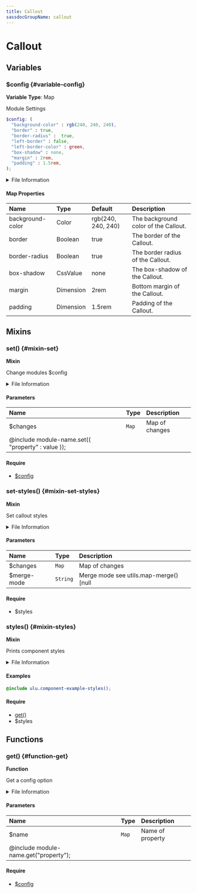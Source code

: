 ```yaml
---
title: Callout
sassdocGroupName: callout
---
```



# Callout

<div class="type-large">



</div>



## Variables




<div class="sassdoc-item-header">

###  $config {#variable-config}

  <div class="sassdoc-item-header__labels">
    <span class="tag tag--primary"><strong>Variable</strong></span> <span class="tag"><strong>Type</strong>: Map</span>
  </div>

</div>

  

Module Settings
    
    

``` scss
$config: (
  "background-color" : rgb(240, 240, 240),
  "border" : true,
  "border-radius" :  true,
  "left-border" : false,
  "left-border-color" : green,
  "box-shadow" : none,
  "margin" : 2rem,
  "padding" : 1.5rem,
);
```
  


<details>
  <summary>File Information</summary>
  
- **File:** _callout.scss
- **Group:** callout
- **Type:** variable
- **Lines (comments):** 25-32
- **Lines (code):** 34-43

</details>

    

#### Map Properties


|Name|Type|Default|Description|
|:--|:--|:--|:--|
|background-color|Color|rgb(240, 240, 240)|The background color of the Callout.|
|border|Boolean|true|The border of the Callout.|
|border-radius|Boolean|true|The border radius of the Callout.|
|box-shadow|CssValue|none|The box-shadow of the Callout.|
|margin|Dimension|2rem|Bottom margin of the Callout.|
|padding|Dimension|1.5rem|Padding of the Callout.|

    
  

## Mixins




<div class="sassdoc-item-header">

###  set() {#mixin-set}

  <div class="sassdoc-item-header__labels">
    <span class="tag tag--primary"><strong>Mixin</strong></span>
  </div>

</div>

  

Change modules $config
    
    


<details>
  <summary>File Information</summary>
  
- **File:** _callout.scss
- **Group:** callout
- **Type:** mixin
- **Lines (comments):** 65-67
- **Lines (code):** 69-71

</details>

    

#### Parameters


|Name|Type|Description|
|:--|:--|:--|
|$changes|`Map`|Map of changes
  @include module-name.set(( "property" : value ));|

    

#### Require

- [$config](/sass/components/accordion/#variable-config)
  


<div class="sassdoc-item-header">

###  set-styles() {#mixin-set-styles}

  <div class="sassdoc-item-header__labels">
    <span class="tag tag--primary"><strong>Mixin</strong></span>
  </div>

</div>

  

Set callout styles 
    
    


<details>
  <summary>File Information</summary>
  
- **File:** _callout.scss
- **Group:** callout
- **Type:** mixin
- **Lines (comments):** 82-84
- **Lines (code):** 86-88

</details>

    

#### Parameters


|Name|Type|Description|
|:--|:--|:--|
|$changes|`Map`|Map of changes|
|$merge-mode|`String`|Merge mode see utils.map-merge() [null|"deep"|"overwrite"]|

    

#### Require

- $styles
  


<div class="sassdoc-item-header">

###  styles() {#mixin-styles}

  <div class="sassdoc-item-header__labels">
    <span class="tag tag--primary"><strong>Mixin</strong></span>
  </div>

</div>

  

Prints component styles
    
    


<details>
  <summary>File Information</summary>
  
- **File:** _callout.scss
- **Group:** callout
- **Type:** mixin
- **Lines (comments):** 90-92
- **Lines (code):** 94-134

</details>

    

#### Examples

      


``` scss
@include ulu.component-example-styles();
```
  

      

#### Require

- [get()](/sass/components/accordion/#function-get)
- $styles
  
  

## Functions




<div class="sassdoc-item-header">

###  get() {#function-get}

  <div class="sassdoc-item-header__labels">
    <span class="tag tag--primary"><strong>Function</strong></span>
  </div>

</div>

  

Get a config option
    
    


<details>
  <summary>File Information</summary>
  
- **File:** _callout.scss
- **Group:** callout
- **Type:** function
- **Lines (comments):** 73-75
- **Lines (code):** 77-80

</details>

    

#### Parameters


|Name|Type|Description|
|:--|:--|:--|
|$name|`Map`|Name of property
  @include module-name.get("property");|

    

#### Require

- [$config](/sass/components/accordion/#variable-config)
  
  
  